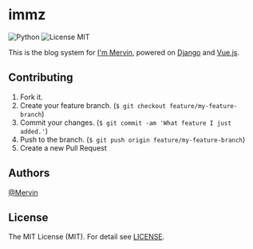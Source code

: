 # immz

![Python](https://img.shields.io/badge/Python-3.5-orange.svg?style=flat&maxAge=2592000)
![License MIT](https://img.shields.io/badge/license-MIT-blue.svg?style=flat&maxAge=2592000)

This is the blog system for [I'm Mervin](http://mervinz.me), powered on [Django](https://www.djangoproject.com) and [Vue.js](https://vuefe.cn).

## Contributing

1. Fork it.
2. Create your feature branch. (`$ git checkout feature/my-feature-branch`)
3. Commit your changes. (`$ git commit -am 'What feature I just added.'`)
4. Push to the branch. (`$ git push origin feature/my-feature-branch`)
5. Create a new Pull Request

## Authors

[@Mervin](https://github.com/mofei2816) 

## License

The MIT License (MIT). For detail see [LICENSE](LICENSE).